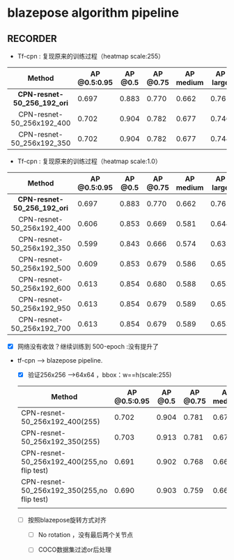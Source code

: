 # blazepose algorithm pipeline

## RECORDER

- Tf-cpn : 复现原来的训练过程（heatmap scale:255）

|            Method             | AP @0.5:0.95 | AP @0.5 | AP @0.75 | AP medium | AP large |
| :---------------------------: | ------------ | ------- | -------- | --------- | -------- |
| **CPN-resnet-50_256_192_ori** | 0.697        | 0.883   | 0.770    | 0.662     | 0.761    |
|   CPN-resnet-50_256x192_400   | 0.702        | 0.904   | 0.782    | 0.677     | 0.746    |
|   CPN-resnet-50_256x192_350   | 0.702        | 0.904   | 0.782    | 0.677     | 0.744    |



- Tf-cpn : 复现原来的训练过程（heatmap scale:1.0）

|            Method             | AP @0.5:0.95 | AP @0.5 | AP @0.75 | AP medium | AP large |
| :---------------------------: | ------------ | ------- | -------- | --------- | -------- |
| **CPN-resnet-50_256_192_ori** | 0.697        | 0.883   | 0.770    | 0.662     | 0.761    |
|   CPN-resnet-50_256x192_400   | 0.606        | 0.853   | 0.669    | 0.581     | 0.644    |
|   CPN-resnet-50_256x192_350   | 0.599        | 0.843   | 0.666    | 0.574     | 0.635    |
|   CPN-resnet-50_256x192_500   | 0.609        | 0.853   | 0.679    | 0.586     | 0.651    |
|   CPN-resnet-50_256x192_600   | 0.613        | 0.854   | 0.680    | 0.588     | 0.653    |
|   CPN-resnet-50_256x192_950   | 0.613        | 0.854   | 0.679    | 0.589     | 0.653    |
|   CPN-resnet-50_256x192_700   | 0.613        | 0.854   | 0.679    | 0.589     | 0.653    |

- [x] 网络没有收敛？继续训练到 500-epoch  :没有提升了

- tf-cpn --> blazepose pipeline.
  - [x] 验证256x256 -->64x64 ，bbox：w==h(scale:255)
  
  | Method                                      | AP @0.5:0.95 | AP @0.5 | AP @0.75 | AP medium | AP large |
  | ------------------------------------------- | ------------ | ------- | -------- | --------- | -------- |
  | CPN-resnet-50_256x192_400(255)              | 0.702        | 0.904   | 0.781    | 0.676     | 0.746    |
  | CPN-resnet-50_256x192_350(255)              | 0.703        | 0.913   | 0.781    | 0.675     | 0.748    |
  | CPN-resnet-50_256x192_400(255,no flip test) | 0.691        | 0.902   | 0.768    | 0.665     | 0.732    |
  | CPN-resnet-50_256x192_350(255,no flip test) | 0.690        | 0.903   | 0.759    | 0.664     | 0.731    |
  |                                             |              |         |          |           |          |
  
  - [ ] 按照blazepose旋转方式对齐
    - [ ] No rotation ，没有最后两个关节点
    
    
    
    - [ ] COCO数据集过滤or后处理

